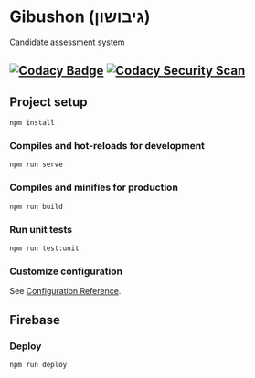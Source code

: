 # Gibushon (גיבושון)
Candidate assessment system

[![Codacy Badge](https://app.codacy.com/project/badge/Grade/bcf81b3858ee43aa9ace924505690412)](https://www.codacy.com/gh/yinonavraham/gibushon/dashboard?utm_source=github.com&amp;utm_medium=referral&amp;utm_content=yinonavraham/gibushon&amp;utm_campaign=Badge_Grade)
[![Codacy Security Scan](https://github.com/yinonavraham/gibushon/actions/workflows/codacy-analysis.yml/badge.svg)](https://github.com/yinonavraham/gibushon/actions/workflows/codacy-analysis.yml)
----

## Project setup
```
npm install
```

### Compiles and hot-reloads for development
```
npm run serve
```

### Compiles and minifies for production
```
npm run build
```

### Run unit tests
```
npm run test:unit
```

### Customize configuration
See [Configuration Reference](https://cli.vuejs.org/config/).

## Firebase

### Deploy
```
npm run deploy
```